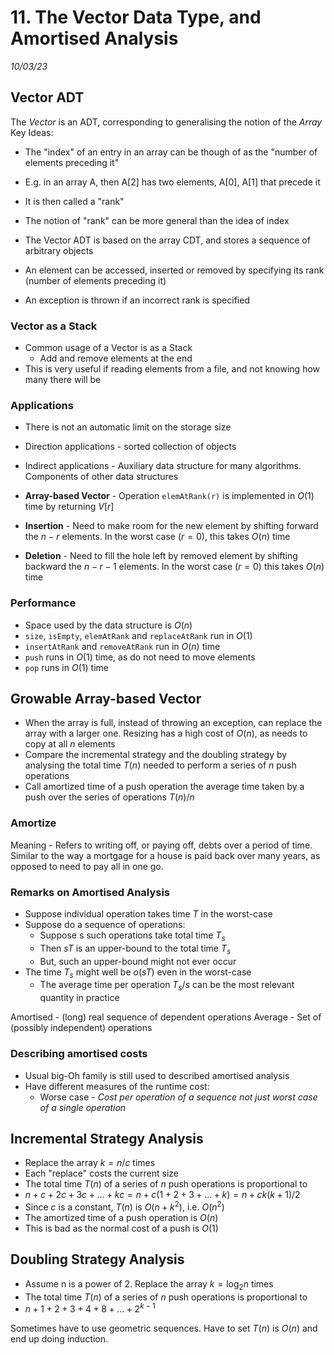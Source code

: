 # 11. The Vector Data Type, and Amortised Analysis
_10/03/23_

## Vector ADT
The *Vector* is an ADT, corresponding to generalising the notion of the *Array*
Key Ideas:
- The "index" of an entry in an array can be though of as the "number of elements preceding it"
- E.g. in an array A, then A[2] has two elements, A[0], A[1] that precede it
- It is then called a "rank"
- The notion of "rank" can be more general than the idea of index

- The Vector ADT is based on the array CDT, and stores a sequence of arbitrary objects
- An element can be accessed, inserted or removed by specifying its rank (number of elements preceding it)
- An exception is thrown if an incorrect rank is specified

### Vector as a Stack
- Common usage of a Vector is as a Stack
	- Add and remove elements at the end
- This is very useful if reading elements from a file, and not knowing how many there will be

### Applications
- There is not an automatic limit on the storage size
- Direction applications - sorted collection of objects
- Indirect applications - Auxiliary data structure for many algorithms. Components of other data structures

- **Array-based Vector** - Operation `elemAtRank(r)` is implemented in $O(1)$ time by returning $V[r]$
- **Insertion** - Need to make room for the new element by shifting forward the $n-r$ elements. In the worst case $(r=0)$, this takes $O(n)$ time
- **Deletion** - Need to fill the hole left by removed element by shifting backward the $n-r-1$ elements. In the worst case $(r=0)$ this takes $O(n)$ time

### Performance
- Space used by the data structure is $O(n)$
- `size`, `isEmpty`, `elemAtRank` and `replaceAtRank` run in $O(1)$
- `insertAtRank` and `removeAtRank` run in $O(n)$ time
- `push` runs in $O(1)$ time, as do not need to move elements
- `pop` runs in $O(1)$ time

## Growable Array-based Vector
- When the array is full, instead of throwing an exception, can replace the array with a larger one. Resizing has a high cost of $O(n)$, as needs to copy at all $n$ elements
- Compare the incremental strategy and the doubling strategy by analysing the total time $T(n)$ needed to perform a series of $n$ push operations
- Call amortized time of a push operation the average time taken by a push over the series of operations $T(n)/n$

### Amortize
Meaning - Refers to writing off, or paying off, debts over a period of time. Similar to the way a mortgage for a house is paid back over many years, as opposed to need to pay all in one go.

### Remarks on Amortised Analysis
- Suppose individual operation takes time $T$ in the worst-case
- Suppose do a sequence of operations:
	- Suppose s such operations take total time $T_s$
	- Then $sT$ is an upper-bound to the total time $T_s$
	- But, such an upper-bound might not ever occur
- The time $T_s$ might well be $o(sT)$ even in the worst-case
	- The average time per operation $T_s/s$ can be the most relevant quantity in practice

Amortised - (long) real sequence of dependent operations
Average - Set of (possibly independent) operations

### Describing amortised costs
- Usual big-Oh family is still used to described amortised analysis
- Have different measures of the runtime cost:
	- Worse case - *Cost per operation of a sequence not just worst case of a single operation*

## Incremental Strategy Analysis
- Replace the array $k=n/c$ times
- Each "replace" costs the current size
- The total time $T(n)$ of a series of $n$ push operations is proportional to
- $n+c+2c+3c+...+kc=n+c(1+2+3+...+k)=n+ck(k+1)/2$
- Since $c$ is a constant, $T(n)$ is $O(n+k^2)$, i.e. $O(n^2)$
- The amortized time of a push operation is $O(n)$
- This is bad as the normal cost of a push is $O(1)$

## Doubling Strategy Analysis
- Assume n is a power of 2. Replace the array $k=\log_2n$ times
- The total time $T(n)$ of a series of $n$ push operations is proportional to
- $n+1+2+3+4+8+...+2^{k-1}$

Sometimes have to use geometric sequences. Have to set $T(n)$ is $O(n)$ and end up doing  induction.
